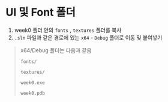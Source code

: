 # UI 및 Font 폴더
1. week0 폴더 안의 `fonts` , `textures` 폴더를 복사
2. `.sln` 파일과 같은 경로에 있는 `x64` - `Debug` 폴더로 이동 및 붙여넣기

> x64/Debug 폴더는 다음과 같음
>
> `fonts/`
>
> `textures/`
>
> `week0.exe`
>
> `week0.pdb`
